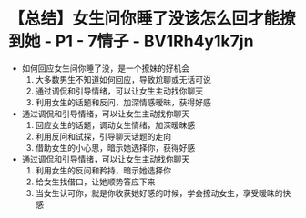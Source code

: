 # 【总结】女生问你睡了没该怎么回才能撩到她 - P1 - 7情子 - BV1Rh4y1k7jn

-   如何回应女生问你睡了没，是一个撩妹的好机会
    1.  大多数男生不知道如何回应，导致尬聊或无话可说
    2.  通过调侃和引导情绪，可以让女生主动找你聊天
    3.  利用女生的话题和反问，加深情感暧昧，获得好感
-   通过调侃和引导情绪，可以让女生主动找你聊天
    1.  回应女生的话题，调动女生情绪，加深暧昧感
    2.  利用反问和试探，引导聊天话题的走向
    3.  借助女生的小心思，暗示她选择你，获得好感
-   通过调侃和引导情绪，可以让女生主动找你聊天
    1.  利用女生的反问和矜持，暗示她选择你
    2.  给女生找借口，让她顺势答应下来
    3.  当女生认可你，就是你收获她好感的时候，学会撩动女生，享受暧昧的快感